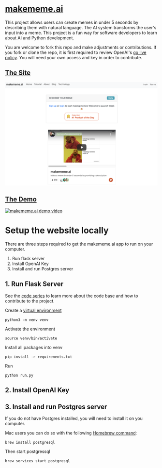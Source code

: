 # [makememe.ai](http://makememe.ai/)

This project allows users can create memes in under 5 seconds by describing them with natural language. The AI system transforms the user's input into a meme. This project is a fun way for software developers to learn about AI and Python development. 

You are welcome to fork this repo and make adjustments or contributions. If you fork or clone the repo, it is first required to review OpenAI's [go live policy](https://beta.openai.com/docs/going-live). You will need your own access and key in order to contribute. 

## [The Site](http://makememe.ai/)
<img src="media/makememe-homepage.png" width="600" alt="makememe.ai home page"></img>

## [The Demo](https://www.producthunt.com/posts/makememe-ai)

[![makememe.ai demo video](https://img.youtube.com/vi/wZ6KCDAcKws/0.jpg)](https://www.producthunt.com/posts/makememe-ai)

# Setup the website locally

There are three steps required to get the makememe.ai app to run on your computer. 

1. Run flask server
2. Install OpenAI Key
3. Install and run Postgres server

## 1. Run Flask Server 
See the [code series](https://joshbickett.medium.com/making-memes-with-ai-db3332fc00ac) to learn more about the code base and how to contribute to the project. 

Create a [virtual environment](https://docs.python.org/3/library/venv.html)

```
python3 -m venv venv
```

Activate the environment 
```
source venv/bin/activate
```

Install all packages into venv
```
pip install -r requirements.txt
```

Run
```
python run.py
```

## 2. Install OpenAI Key

## 3. Install and run Postgres server

If you do not have Postgres installed, you will need to install it on you computer. 

Mac users you can do so with the following [Homebrew command](https://formulae.brew.sh/formula/postgresql): 

```
brew install postgresql
```

Then start postgressql

```
brew services start postgresql
```

